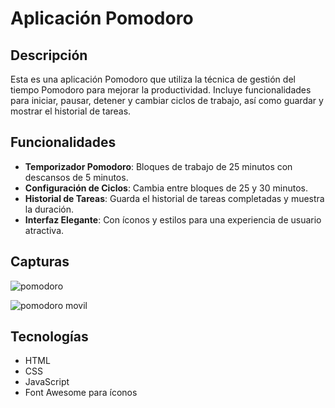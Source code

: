 # Aplicación Pomodoro

## Descripción

Esta es una aplicación Pomodoro que utiliza la técnica de gestión del tiempo Pomodoro para mejorar la productividad. Incluye funcionalidades para iniciar, pausar, detener y cambiar ciclos de trabajo, así como guardar y mostrar el historial de tareas.

## Funcionalidades

- **Temporizador Pomodoro**: Bloques de trabajo de 25 minutos con descansos de 5 minutos.
- **Configuración de Ciclos**: Cambia entre bloques de 25 y 30 minutos.
- **Historial de Tareas**: Guarda el historial de tareas completadas y muestra la duración.
- **Interfaz Elegante**: Con íconos y estilos para una experiencia de usuario atractiva.
  
## Capturas
![pomodoro](https://github.com/user-attachments/assets/80153b5a-cee6-4f4e-8c63-9eca12171ad3)

![pomodoro movil](https://github.com/user-attachments/assets/089bf2b5-9764-40b1-be99-a75303b59b4d)

## Tecnologías

- HTML
- CSS
- JavaScript
- Font Awesome para íconos

